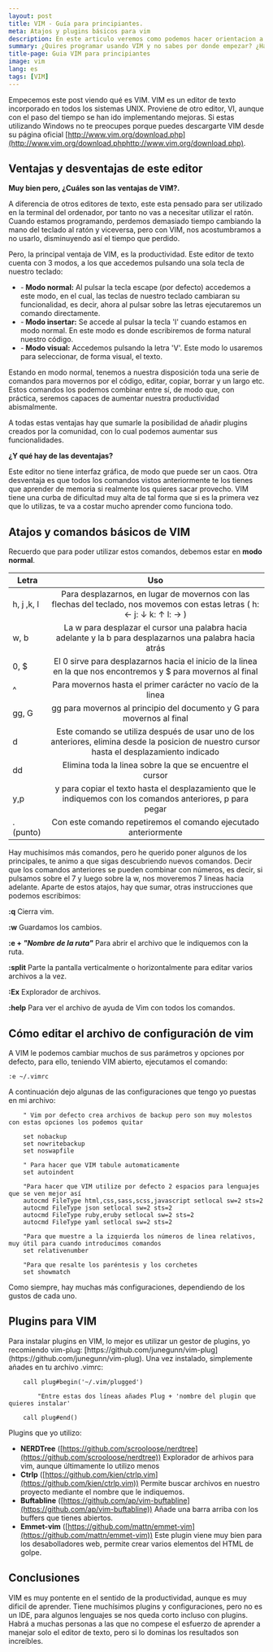 ```yaml
---
layout: post
title: VIM - Guía para principiantes.
meta: Atajos y plugins básicos para vim
description: En este articulo veremos como podemos hacer orientacion a objetos usando JavaScript.
summary: ¿Quires programar usando VIM y no sabes por donde empezar? ¿Has abierto VIM y no sabes como cerrarlo? ¿Quieres descubrir los mejores plugins de VIM? Entonces te recomiendo que leas esto. Explicare los atajos básicos, como configurar vim a nuestro gusto y como añadir plugins.
title-page: Guia VIM para principiantes
image: vim
lang: es
tags: [VIM]
---
```



Empecemos este post viendo qué es VIM. VIM es un editor de texto incorporado en todos los sistemas UNIX. Proviene de otro editor, VI, aunque con el paso del tiempo se han ido implementando mejoras.
Si estas utilizando Windows no te preocupes porque puedes descargarte VIM desde su página oficial [http://www.vim.org/download.php](http://www.vim.org/download.phphttp://www.vim.org/download.php).

<h2>Ventajas y desventajas de este editor</h2>

<b>Muy bien pero, ¿Cuáles son las ventajas de VIM?.</b> 

A diferencia de otros editores de texto, este esta pensado para ser utilizado en la terminal del ordenador, por tanto no vas a necesitar utilizar el ratón. Cuando estamos programando,
perdemos demasiado tiempo cambiando la mano del teclado al ratón y viceversa, pero con VIM, nos acostumbramos a no usarlo, disminuyendo así el tiempo que perdido.

Pero, la principal ventaja de VIM, es la productividad. Este editor de texto cuenta con 3 modos, a los que accedemos pulsando una sola tecla de nuestro teclado:
<ul>
    <li>-<b> Modo normal:</b> Al pulsar la tecla escape (por defecto) accedemos a este modo, en el cual, las teclas de nuestro teclado cambiaran su funcionalidad, es decir, ahora al pulsar sobre las letras ejecutaremos un comando directamente.</li>
    <li>-<b> Modo insertar:</b> Se accede al pulsar la tecla 'I' cuando estamos en modo normal. En este modo es donde escribiremos de forma natural nuestro código.</li>
    <li>-<b> Modo visual:</b> Accedemos pulsando la letra 'V'. Este modo lo usaremos para seleccionar, de forma visual, el texto. </li>
</ul>
Estando en modo normal, tenemos a nuestra disposición toda una serie de comandos para movernos por el código, editar, copiar, borrar y un largo etc. Estos comandos los podemos combinar entre sí, de modo que, con práctica, seremos capaces de aumentar nuestra 
productividad abismalmente.

A todas estas ventajas hay que sumarle la posibilidad de añadir plugins creados por la comunidad, con lo cual podemos aumentar sus funcionalidades.

<b>¿Y qué hay de las deventajas?</b>

Este editor no tiene interfaz gráfica, de modo que puede ser un caos. Otra desventaja es que todos los comandos vistos anteriormente te los tienes que aprender
de memoria si realmente los quieres sacar provecho.
VIM tiene una curba de dificultad muy alta de tal forma que si es la primera vez que lo utilizas, te va a costar mucho aprender como funciona todo.

<h2>Atajos y comandos básicos de VIM</h2>

Recuerdo que para poder utilizar estos comandos, debemos estar en <b>modo normal</b>.

| Letra        | Uso           | 
| ------------- |:-------------:| 
| h, j ,k, l      | Para desplazarnos, en lugar de movernos con las flechas del teclado, nos movemos con estas letras ( h: ←  j: ↓  k: ↑  l: → ) | 
| w, b      | La w para desplazar el cursor una palabra hacia adelante y la b para desplazarnos una palabra hacia atrás |
| 0, $ | El 0 sirve para desplazarnos hacia el inicio de la linea en la que nos encontremos y $ para movernos al final      |
|^| Para movernos hasta el primer carácter no vacío de la linea|
| gg, G |gg para movernos al principio del documento y G para movernos al final|
| d|Este comando se utiliza después de usar uno de los anteriores, elimina desde la posicion de nuestro cursor hasta el desplazamiento indicado|
| dd| Elimina toda la linea sobre la que se encuentre el cursor|
| y,p|y para copiar el texto hasta el desplazamiento que le indiquemos con los comandos anteriores, p para pegar|
| . (punto)|Con este comando repetiremos el comando ejecutado anteriormente|

Hay muchisímos más comandos, pero he querido poner algunos de los principales, te animo a que sigas descubriendo nuevos comandos. Decir que los comandos anteriores se pueden
combinar con números, es decir, si pulsamos sobre el 7 y luego sobre la w, nos moveremos 7 lineas hacia adelante.
Aparte de estos atajos, hay que sumar, otras instrucciones que podemos escribimos:

<b>:q</b> Cierra vim.

<b>:w</b> Guardamos los cambios.

<b>:e + <em>"Nombre de la ruta"</em></b> Para abrir el archivo que le indiquemos con la ruta.

<b>:split</b> Parte la pantalla verticalmente o horizontalmente para editar varios archivos a la vez.

<b>:Ex</b> Explorador de archivos.

<b>:help</b> Para ver el archivo de ayuda de Vim con todos los comandos.

<h2>Cómo editar el archivo de configuración de vim</h2>

A VIM le podemos cambiar muchos de sus parámetros y opciones por defecto, para ello, teniendo VIM abierto, ejecutamos el comando:

    :e ~/.vimrc

A continuación dejo algunas de las configuraciones que tengo yo puestas en mi archivo:

```
    " Vim por defecto crea archivos de backup pero son muy molestos con estas opciones los podemos quitar

    set nobackup       
    set nowritebackup   
    set noswapfile     
    
    " Para hacer que VIM tabule automaticamente
    set autoindent

    "Para hacer que VIM utilize por defecto 2 espacios para lenguajes que se ven mejor así
    autocmd FileType html,css,sass,scss,javascript setlocal sw=2 sts=2
    autocmd FileType json setlocal sw=2 sts=2
    autocmd FileType ruby,eruby setlocal sw=2 sts=2
    autocmd FileType yaml setlocal sw=2 sts=2

    "Para que muestre a la izquierda los números de linea relativos, muy útil para cuando introducimos comandos
    set relativenumber  

    "Para que resalte los paréntesis y los corchetes
    set showmatch        

```
Como siempre, hay muchas más configuraciones, dependiendo de los gustos de cada uno.

<h2>Plugins para VIM</h2>
Para instalar plugins en VIM, lo mejor es utilizar un gestor de plugins, yo recomiendo vim-plug: [https://github.com/junegunn/vim-plug](https://github.com/junegunn/vim-plug).
Una vez instalado, simplemente añades en tu archivo .vimrc:

```
    call plug#begin('~/.vim/plugged')

        "Entre estas dos líneas añades Plug + 'nombre del plugin que quieres instalar'

    call plug#end()
```
Plugins que yo utilizo:

- <b>NERDTree</b> ([https://github.com/scrooloose/nerdtree](https://github.com/scrooloose/nerdtree)) Explorador de arhivos para vim, aunque últimamente lo utilizo menos
- <b>Ctrlp</b> ([https://github.com/kien/ctrlp.vim](https://github.com/kien/ctrlp.vim)) Permite buscar archivos en nuestro proyecto mediante el nombre que le indiquemos.
- <b>Buftabline</b> ([https://github.com/ap/vim-buftabline](https://github.com/ap/vim-buftabline)) Añade una barra arriba con los buffers que tienes abiertos.
- <b>Emmet-vim</b> ([https://github.com/mattn/emmet-vim](https://github.com/mattn/emmet-vim)) Este plugin viene muy bien para los desabolladores web, permite crear varios elementos del HTML de golpe.

<h2>Conclusiones</h2>
VIM es muy pontente en el sentido de la productividad, aunque es muy dificil de aprender. Tiene muchísimos plugins y configuraciones, pero no es un IDE, para 
algunos lenguajes se nos queda corto incluso con plugins. Habrá a muchas personas a las que no compese el esfuerzo de aprender a manejar solo el editor de texto,
pero si lo dominas los resultados son increíbles.





